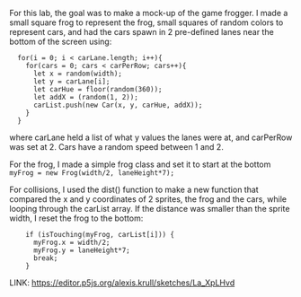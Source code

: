 For this lab, the goal was to make a mock-up of the game frogger. I made a small square frog to represent the frog, small squares of random colors to represent cars, and had the cars spawn in 2 pre-defined lanes near the bottom of the screen using:
```
  for(i = 0; i < carLane.length; i++){
    for(cars = 0; cars < carPerRow; cars++){
      let x = random(width);
      let y = carLane[i];
      let carHue = floor(random(360));
      let addX = (random(1, 2));
      carList.push(new Car(x, y, carHue, addX));
    }
  }
```
where carLane held a list of what y values the lanes were at, and carPerRow was set at 2. Cars have a random speed between 1 and 2. 

For the frog, I made a simple frog class and set it to start at the bottom ```myFrog = new Frog(width/2, laneHeight*7);```

For collisions, I used the dist() function to make a new function that compared the x and y coordinates of 2 sprites, the frog and the cars, while looping through the carList array. If the distance was smaller than the sprite width, I reset the frog to the bottom:
```
    if (isTouching(myFrog, carList[i])) {
      myFrog.x = width/2;
      myFrog.y = laneHeight*7;
      break;
    }
```

LINK: https://editor.p5js.org/alexis.krull/sketches/La_XpLHvd
